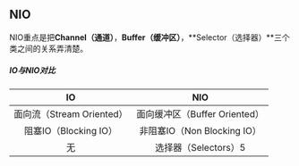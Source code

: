 ## NIO

NIO重点是把**Channel（通道）**，**Buffer（缓冲区）**，**Selector（选择器）**三个类之间的关系弄清楚。





##### IO与NIO对比

|            IO             |              NIO              |
| :-----------------------: | :---------------------------: |
| 面向流（Stream Oriented） | 面向缓冲区（Buffer Oriented） |
|   阻塞IO（Blocking IO）   |  非阻塞IO（Non Blocking IO）  |
|            无             |     选择器（Selectors）5      |